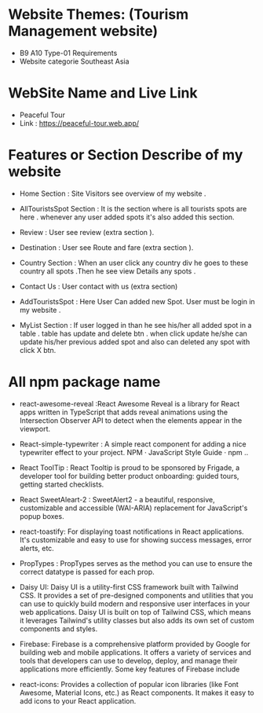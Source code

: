 # Website Themes: (Tourism Management website)
- B9 A10 Type-01 Requirements
- Website categorie Southeast Asia

# WebSite Name and Live Link
* Peaceful Tour
* Link : https://peaceful-tour.web.app/ 




# Features or Section Describe of my website 

- Home Section : Site Visitors see overview of my website .

- AllTouristsSpot Section : It is the section where is all tourists spots are here . whenever any user added spots it's also added this section. 

- Review : User see review (extra section ).

- Destination : User see Route and fare (extra section ).

- Country Section : When an user click any country div he goes to these country all spots .Then he see view Details any spots .

- Contact Us : User contact with us (extra section)

- AddTouristsSpot : Here User Can added new Spot. User must be login in my website .

- MyList Section : If user logged in than he see his/her all added spot in a table . table has update and delete btn . when click update he/she can update his/her previous added spot and also can deleted any spot with click X btn. 


#  All npm package name
- react-awesome-reveal :React Awesome Reveal is a library for React apps written in TypeScript that adds reveal animations using the Intersection Observer API to detect when the elements appear in the viewport.

- React-simple-typewriter : A simple react component for adding a nice typewriter effect to your project. NPM · JavaScript Style Guide · npm ..

- React ToolTip : React Tooltip is proud to be sponsored by Frigade, a developer tool for building better product onboarding: guided tours, getting started checklists.

- React SweetAleart-2 : SweetAlert2 - a beautiful, responsive, customizable and accessible (WAI-ARIA) replacement for JavaScript's popup boxes.

- react-toastify: For displaying toast notifications in React applications. It's customizable and easy to use for showing success messages, error alerts, etc.

- PropTypes : PropTypes serves as the method you can use to ensure the correct datatype is passed for each prop.
- Daisy UI: Daisy UI is a utility-first CSS framework built with Tailwind CSS. It provides a set of pre-designed components and utilities that you can use to quickly build modern and responsive user interfaces in your web applications. Daisy UI is built on top of Tailwind CSS, which means it leverages Tailwind's utility classes but also adds its own set of custom components and styles.

- Firebase: Firebase is a comprehensive platform provided by Google for building web and mobile applications. It offers a variety of services and tools that developers can use to develop, deploy, and manage their applications more efficiently. Some key features of Firebase include

- react-icons: Provides a collection of popular icon libraries (like Font Awesome, Material Icons, etc.) as React components. It makes it easy to add icons to your React application.





